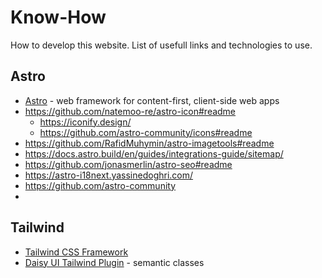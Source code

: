 # Know-How

How to develop this website.
List of usefull links and technologies to use.

## Astro
- [Astro](https://astro.build/) - web framework for content-first, client-side web apps
- https://github.com/natemoo-re/astro-icon#readme
  - https://iconify.design/
  - https://github.com/astro-community/icons#readme
-  https://github.com/RafidMuhymin/astro-imagetools#readme
-  https://docs.astro.build/en/guides/integrations-guide/sitemap/
-  https://github.com/jonasmerlin/astro-seo#readme
-  https://astro-i18next.yassinedoghri.com/
-  https://github.com/astro-community
-  

## Tailwind
- [Tailwind CSS Framework](https://tailwindcss.com/)
- [Daisy UI Tailwind Plugin](https://daisyui.com/) - semantic classes
